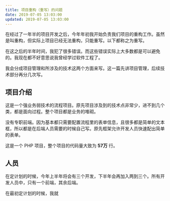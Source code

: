 ```yaml
---
title: 项目重构（重写）的问题
date: 2019-07-05 13:03:00
updated: 2019-07-05 13:03:00
---
```


在经过了一年半的项目开发之后，今年年初我开始负责我们项目的重构工作。虽然是叫重构，但实际上项目已经无法重构，只能重写。以下都称之为重写。

在这之后的半年时间，我犯了很多错误。而这些错误实际上大多数都是可以避免的。我现在都不好意思说我曾经学过软件工程了。

我会分成项目管理和所涉及的技术这两个方面来写。这一篇先讲项目管理，后续技术部分再分几次写。

## 项目介绍

这是一个强业务弱技术的流程项目。原先项目涉及到的技术点非常少，进不到几个类，都是面向过程。整个项目都是业务的堆砌。

没有专职前端。因为基本都只需要配置流程里的表单信息，且很多都是简单的文本框，所以都是在后端人员需要的时候自己写。原先框架允许开发人员快速配出简单的表单。

这是一个 PHP 项目，整个项目的代码量大致为 **57万** 行。

## 人员

在定计划的时候，今年上半年将会有三个开发，下半年会再加入两到三个。所有开发人员中，只有一个前端，其余后端。


在最初定计划的时候，我就